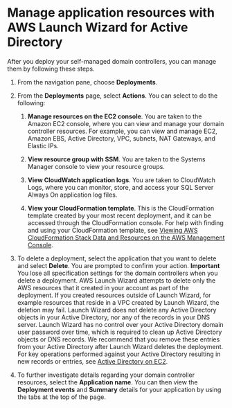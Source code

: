 # Manage application resources with AWS Launch Wizard for Active Directory<a name="launch-wizard-ad-managing"></a>

After you deploy your self\-managed domain controllers, you can manage them by following these steps\.

1. From the navigation pane, choose **Deployments**\.

1. From the **Deployments** page, select **Actions**\. You can select to do the following:

   1. **Manage resources on the EC2 console**\. You are taken to the Amazon EC2 console, where you can view and manage your domain controller resources\. For example, you can view and manage EC2, Amazon EBS, Active Directory, VPC, subnets, NAT Gateways, and Elastic IPs\.

   1. **View resource group with SSM**\. You are taken to the Systems Manager console to view your resource groups\.

   1. **View CloudWatch application logs**\. You are taken to CloudWatch Logs, where you can monitor, store, and access your SQL Server Always On application log files\. 

   1. **View your CloudFormation template**\. This is the CloudFormation template created by your most recent deployment, and it can be accessed through the CloudFormation console\. For help with finding and using your CloudFormation template, see [Viewing AWS CloudFormation Stack Data and Resources on the AWS Management Console](https://docs.aws.amazon.com/AWSCloudFormation/latest/UserGuide/cfn-console-view-stack-data-resources.html)\.

1. To delete a deployment, select the application that you want to delete and select **Delete**\. You are prompted to confirm your action\.
**Important**  
You lose all specification settings for the domain controllers when you delete a deployment\. AWS Launch Wizard attempts to delete only the AWS resources that it created in your account as part of the deployment\. If you created resources outside of Launch Wizard, for example resources that reside in a VPC created by Launch Wizard, the deletion may fail\. Launch Wizard does not delete any Active Directory objects in your Active Directory, nor any of the records in your DNS server\. Launch Wizard has no control over your Active Directory domain user password over time, which is required to clean up Active Directory objects or DNS records\. We recommend that you remove these entries from your Active Directory after Launch Wizard deletes the deployment\. For key operations performed against your Active Directory resulting in new records or entries, see [Active Directory on EC2](launch-wizard-ad-setting-up.md#launch-wizard-ad-setup-managed)\.

1. To further investigate details regarding your domain controller resources, select the **Application name**\. You can then view the **Deployment events** and **Summary** details for your application by using the tabs at the top of the page\.
